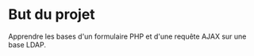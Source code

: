 But du projet
=============

Apprendre les bases d'un formulaire PHP et d'une requête AJAX sur une base LDAP.
